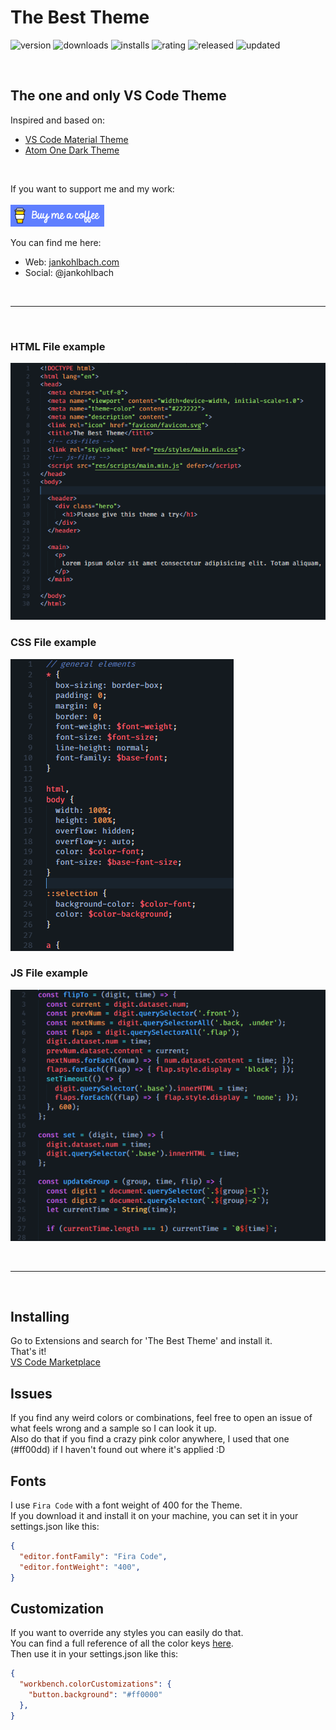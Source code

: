 # The Best Theme

![version](https://img.shields.io/visual-studio-marketplace/v/kohlbachjan.the-best-theme)
![downloads](https://img.shields.io/visual-studio-marketplace/d/kohlbachjan.the-best-theme)
![installs](https://img.shields.io/visual-studio-marketplace/i/kohlbachjan.the-best-theme)
![rating](https://img.shields.io/visual-studio-marketplace/stars/kohlbachjan.the-best-theme)
![released](https://img.shields.io/visual-studio-marketplace/release-date/kohlbachjan.the-best-theme)
![updated](https://img.shields.io/visual-studio-marketplace/last-updated/kohlbachjan.the-best-theme)

<br>

## The one and only VS Code Theme

Inspired and based on:
- [VS Code Material Theme](https://github.com/material-theme/vsc-material-theme)
- [Atom One Dark Theme](https://github.com/akamud/vscode-theme-onedark)

<br>

If you want to support me and my work:<br><br>
<a href="https://www.buymeacoffee.com/jankohlbach" target="_blank">
  <img src="./buymeacoffee.png" alt="Buy Me A Coffee" >
</a>

You can find me here:
- Web: [jankohlbach.com](https://jankohlbach.com)
- Social: @jankohlbach

<br>

---

<br>

### HTML File example
![Example html file](html.png)

### CSS File example
![Example css file](css.png)

### JS File example
![Example js file](js.png)

<br>

---

<br>

## Installing

Go to Extensions and search for 'The Best Theme' and install it.<br>
That's it!<br>
[VS Code Marketplace](https://marketplace.visualstudio.com/items?itemName=kohlbachjan.the-best-theme)


## Issues

If you find any weird colors or combinations, feel free to open an issue of what feels wrong and a sample so I can look it up.<br>
Also do that if you find a crazy pink color anywhere, I used that one (#ff00dd) if I haven't found out where it's applied :D


## Fonts

I use `Fira Code` with a font weight of 400 for the Theme.<br>
If you download it and install it on your machine, you can set it in your settings.json like this:

```json
{
  "editor.fontFamily": "Fira Code",
  "editor.fontWeight": "400",
}
```


## Customization

If you want to override any styles you can easily do that.<br>
You can find a full reference of all the color keys [here](https://code.visualstudio.com/api/references/theme-color).<br>
Then use it in your settings.json like this:

```json
{
  "workbench.colorCustomizations": {
    "button.background": "#ff0000"
  },
}
```
